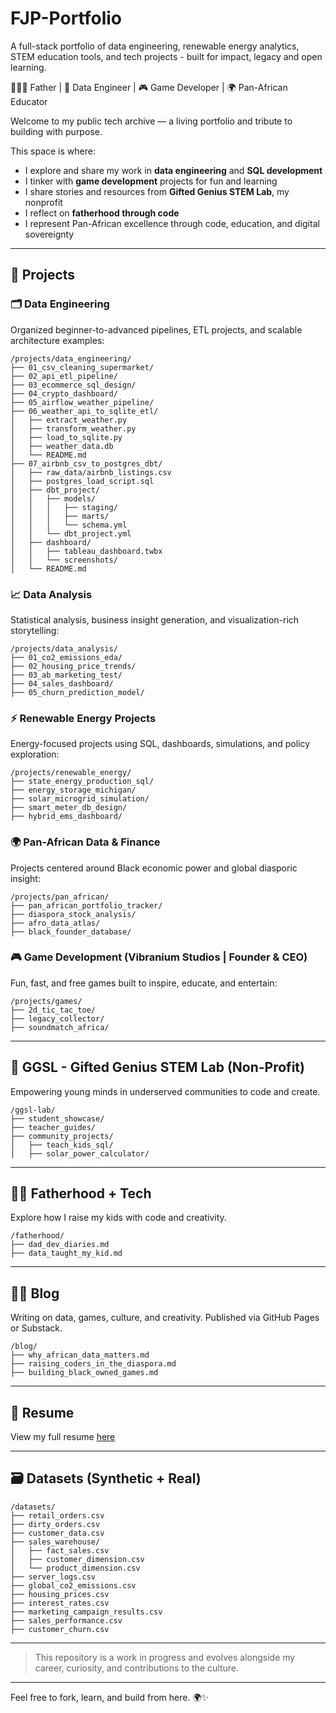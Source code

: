# FJP-Portfolio
A full-stack portfolio of data engineering, renewable energy analytics, STEM education tools, and tech projects - built for impact, legacy and open learning.


👨‍👧‍👦 Father | 🧠 Data Engineer | 🎮 Game Developer | 🌍 Pan-African Educator

Welcome to my public tech archive — a living portfolio and tribute to building with purpose.

This space is where:
- I explore and share my work in **data engineering** and **SQL development**
- I tinker with **game development** projects for fun and learning
- I share stories and resources from **Gifted Genius STEM Lab**, my nonprofit
- I reflect on **fatherhood through code**
- I represent Pan-African excellence through code, education, and digital sovereignty

---

## 🔧 Projects

### 🗂️ Data Engineering
Organized beginner-to-advanced pipelines, ETL projects, and scalable architecture examples:

```
/projects/data_engineering/
├── 01_csv_cleaning_supermarket/
├── 02_api_etl_pipeline/
├── 03_ecommerce_sql_design/
├── 04_crypto_dashboard/
├── 05_airflow_weather_pipeline/
├── 06_weather_api_to_sqlite_etl/
│   ├── extract_weather.py
│   ├── transform_weather.py
│   ├── load_to_sqlite.py
│   ├── weather_data.db
│   └── README.md
├── 07_airbnb_csv_to_postgres_dbt/
│   ├── raw_data/airbnb_listings.csv
│   ├── postgres_load_script.sql
│   ├── dbt_project/
│   │   ├── models/
│   │   │   ├── staging/
│   │   │   ├── marts/
│   │   │   └── schema.yml
│   │   └── dbt_project.yml
│   ├── dashboard/
│   │   ├── tableau_dashboard.twbx
│   │   └── screenshots/
│   └── README.md
```

### 📈 Data Analysis
Statistical analysis, business insight generation, and visualization-rich storytelling:

```
/projects/data_analysis/
├── 01_co2_emissions_eda/
├── 02_housing_price_trends/
├── 03_ab_marketing_test/
├── 04_sales_dashboard/
├── 05_churn_prediction_model/
```

### ⚡ Renewable Energy Projects
Energy-focused projects using SQL, dashboards, simulations, and policy exploration:

```
/projects/renewable_energy/
├── state_energy_production_sql/
├── energy_storage_michigan/
├── solar_microgrid_simulation/
├── smart_meter_db_design/
├── hybrid_ems_dashboard/
```

### 🌍 Pan-African Data & Finance
Projects centered around Black economic power and global diasporic insight:

```
/projects/pan_african/
├── pan_african_portfolio_tracker/
├── diaspora_stock_analysis/
├── afro_data_atlas/
├── black_founder_database/
```

### 🎮 Game Development (Vibranium Studios | Founder & CEO)
Fun, fast, and free games built to inspire, educate, and entertain:

```
/projects/games/
├── 2d_tic_tac_toe/
├── legacy_collector/
├── soundmatch_africa/
```

---

## 🌱 GGSL - Gifted Genius STEM Lab (Non-Profit)
Empowering young minds in underserved communities to code and create.

```
/ggsl-lab/
├── student_showcase/
├── teacher_guides/
├── community_projects/
│   ├── teach_kids_sql/
│   ├── solar_power_calculator/
```

---

## 🧔🏾 Fatherhood + Tech
Explore how I raise my kids with code and creativity.

```
/fatherhood/
├── dad_dev_diaries.md
├── data_taught_my_kid.md
```

---

## ✍🏾 Blog
Writing on data, games, culture, and creativity. Published via GitHub Pages or Substack.

```
/blog/
├── why_african_data_matters.md
├── raising_coders_in_the_diaspora.md
├── building_black_owned_games.md
```

---

## 📜 Resume
View my full resume [here](./public_resume/resume.pdf)

---

## 🗃️ Datasets (Synthetic + Real)

```
/datasets/
├── retail_orders.csv
├── dirty_orders.csv
├── customer_data.csv
├── sales_warehouse/
│   ├── fact_sales.csv
│   ├── customer_dimension.csv
│   └── product_dimension.csv
├── server_logs.csv
├── global_co2_emissions.csv
├── housing_prices.csv
├── interest_rates.csv
├── marketing_campaign_results.csv
├── sales_performance.csv
├── customer_churn.csv
```

---

> This repository is a work in progress and evolves alongside my career, curiosity, and contributions to the culture.

---

Feel free to fork, learn, and build from here. 🌍✨
